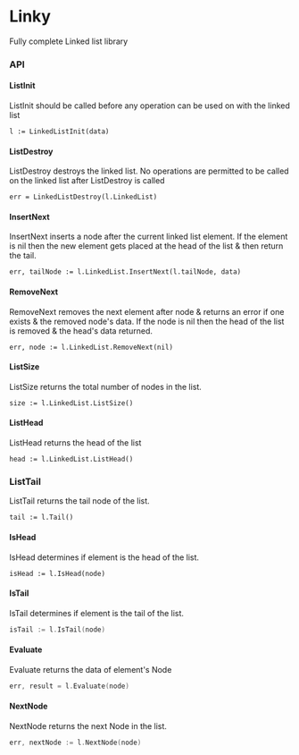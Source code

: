 # Linky
Fully complete Linked list library

### API

#### ListInit
ListInit should be called before any operation can be used on with
the linked list
```
l := LinkedListInit(data)
```

#### ListDestroy
ListDestroy destroys the linked list. No operations are permitted to
be called on the linked list after ListDestroy is called
```
err = LinkedListDestroy(l.LinkedList)
```

#### InsertNext
InsertNext inserts a node after the current linked list element.
If the element is nil then the new element gets placed at the head
of the list & then return the tail.
```
err, tailNode := l.LinkedList.InsertNext(l.tailNode, data)
```

#### RemoveNext
RemoveNext removes the next element after node & returns an error
if one exists & the removed node's data. If the node is nil then the
head of the list is removed & the head's data returned.
```
err, node := l.LinkedList.RemoveNext(nil)
```
#### ListSize
ListSize returns the total number of nodes in the list.
```
size := l.LinkedList.ListSize()
```
#### ListHead
ListHead returns the head of the list
```
head := l.LinkedList.ListHead()
```

### ListTail
ListTail returns the tail node of the list.
```
tail := l.Tail()
```

#### IsHead
IsHead determines if element is the head of the list.
```
isHead := l.IsHead(node)
```

#### IsTail
IsTail determines if element is the tail of the list.
```go
isTail := l.IsTail(node)
```
#### Evaluate
Evaluate returns the data of element's Node

```go
err, result = l.Evaluate(node)
```

#### NextNode
NextNode returns the next Node in the list.
```go
err, nextNode := l.NextNode(node)
```